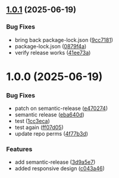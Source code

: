 ## [1.0.1](https://github.com/iomerkoyuncu/ui-challenge/compare/v1.0.0...v1.0.1) (2025-06-19)


### Bug Fixes

* bring back package-lock.json ([9cc7181](https://github.com/iomerkoyuncu/ui-challenge/commit/9cc71816714415c71027e13ce2bf97d0644a67cf))
* package-lock.json ([0879f4a](https://github.com/iomerkoyuncu/ui-challenge/commit/0879f4aa914c8cbb97361176e08db33c95f6fb92))
* verify release works ([41ee73a](https://github.com/iomerkoyuncu/ui-challenge/commit/41ee73af79d0f25924e3387876433362ae2eec40))

# 1.0.0 (2025-06-19)


### Bug Fixes

* patch on semantic-release ([e470274](https://github.com/iomerkoyuncu/ui-challenge/commit/e4702746af4bc2077ebae09f9225f36f9808699c))
* semantic release ([eba640d](https://github.com/iomerkoyuncu/ui-challenge/commit/eba640d48510645e9d75ece1354c3089a7001dc0))
* test ([1cc3eca](https://github.com/iomerkoyuncu/ui-challenge/commit/1cc3eca87580a96f2847331aa35d99da22fa6f93))
* test again ([ff07d05](https://github.com/iomerkoyuncu/ui-challenge/commit/ff07d0533aef199b6ccc69b6e5a5d715ec39adfe))
* update repo perms ([4f77b3d](https://github.com/iomerkoyuncu/ui-challenge/commit/4f77b3d74bf050d102304f0d49037f6cbe956d42))


### Features

* add semantic-release ([3d9a5e7](https://github.com/iomerkoyuncu/ui-challenge/commit/3d9a5e76388fe372adb8bd0ed2f9f5e8c669c525))
* added responsive design ([c043a46](https://github.com/iomerkoyuncu/ui-challenge/commit/c043a46f1b6f13549cccc5f58f5e853b7d9b7b0d))
